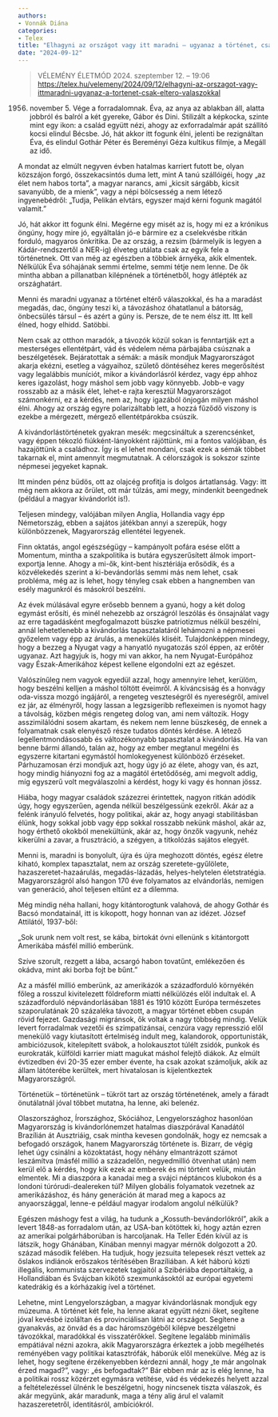 ```yaml
---
authors:
- Vonnák Diána
categories:
- Telex
title: "Elhagyni az országot vagy itt maradni – ugyanaz a történet, csak eltérő válaszokkal"
date: "2024-09-12"
---
```


> VÉLEMÉNY ÉLETMÓD 2024. szeptember 12. – 19:06
> https://telex.hu/velemeny/2024/09/12/elhagyni-az-orszagot-vagy-ittmaradni-ugyanaz-a-tortenet-csak-eltero-valaszokkal

1956. november 5. Vége a forradalomnak. Éva, az anya az ablakban áll, alatta jobbról és balról a két gyereke, Gábor és Dini. Stilizált a képkocka, szinte mint egy ikon: a család együtt nézi, ahogy az exforradalmár apát szállító kocsi elindul Bécsbe. Jó, hát akkor itt fogunk élni, jelenti be rezignáltan Éva, és elindul Gothár Péter és Bereményi Géza kultikus filmje, a Megáll az idő.

A mondat az elmúlt negyven évben hatalmas karriert futott be, olyan közszájon forgó, összekacsintós duma lett, mint A tanú szállóigéi, hogy „az élet nem habos torta”, a magyar narancs, ami „kicsit sárgább, kicsit savanyúbb, de a mienk”, vagy a népi bölcsesség a nem létező ingyenebédről: „Tudja, Pelikán elvtárs, egyszer majd kérni fogunk magától valamit.”


Jó, hát akkor itt fogunk élni. Megérne egy misét az is, hogy mi ez a krónikus öngúny, hogy mire jó, egyáltalán jó-e bármire ez a cselekvésbe ritkán forduló, magyaros önkritika. De az ország, a rezsim (bármelyik is legyen a Kádár-rendszertől a NER-ig) élveteg utálata csak az egyik fele a történetnek. Ott van még az egészben a többiek árnyéka, akik elmentek. Nélkülük Éva sóhajának semmi értelme, semmi tétje nem lenne. De ők mintha abban a pillanatban kilépnének a történetből, hogy átlépték az országhatárt.

Menni és maradni ugyanaz a történet eltérő válaszokkal, és ha a maradást megadás, dac, öngúny teszi ki, a távozáshoz óhatatlanul a bátorság, önbecsülés társul – és azért a gúny is. Persze, de te nem élsz itt. Itt kell élned, hogy elhidd. Satöbbi.

Nem csak az otthon maradók, a távozók közül sokan is fenntartják ezt a mesterséges ellentétpárt, vád és védelem néma párbajába csúsznak a beszélgetések. Bejáratottak a sémák: a másik mondjuk Magyarországot akarja ekézni, esetleg a vágyaihoz, születő döntéséhez keres megerősítést vagy legalábbis muníciót, mikor a kivándorlásról kérdez, vagy épp ahhoz keres igazolást, hogy máshol sem jobb vagy könnyebb. Jobb-e vagy rosszabb az a másik élet, lehet-e rajta keresztül Magyarországot számonkérni, ez a kérdés, nem az, hogy igazából önjogán milyen máshol élni. Ahogy az ország egyre polarizáltabb lett, a hozzá fűződő viszony is ezekbe a mérgezett, mérgező ellentétpárokba csúszik.

A kivándorlástörténetek gyakran mesék: megcsináltuk a szerencsénket, vagy éppen tékozló fiúkként-lányokként rájöttünk, mi a fontos valójában, és hazajöttünk a családhoz. Így is el lehet mondani, csak ezek a sémák többet takarnak el, mint amennyit megmutatnak. A célországok is sokszor szinte népmesei jegyeket kapnak.

Itt minden pénz büdös, ott az olajcég profitja is dolgos ártatlanság. Vagy: itt még nem akkora az őrület, ott már túlzás, ami megy, mindenkit beengednek (például a magyar kivándorlót is!).

Teljesen mindegy, valójában milyen Anglia, Hollandia vagy épp Németország, ebben a sajátos játékban annyi a szerepük, hogy különbözzenek, Magyarország ellentétei legyenek.


Finn oktatás, angol egészségügy – kampányolt pofára esése előtt a Momentum, mintha a szakpolitika is butára egyszerűsített álmok import-exportja lenne. Ahogy a mi-ők, kint-bent hisztériája erősödik, és a közvélekedés szerint a ki-bevándorlás semmi más nem lehet, csak probléma, még az is lehet, hogy tényleg csak ebben a hangnemben van esély magunkról és másokról beszélni.

Az évek múlásával egyre erősebb bennem a gyanú, hogy a két dolog egymást erősíti, és minél nehezebb az országról leszólás és önsajnálat vagy az erre tagadásként megfogalmazott büszke patriotizmus nélkül beszélni, annál lehetetlenebb a kivándorlás tapasztalatáról lehámozni a népmesei győzelem vagy épp az árulás, a menekülés kliséit. Tulajdonképpen mindegy, hogy a bezzeg a Nyugat vagy a hanyatló nyugatozás szól éppen, az erőtér ugyanaz. Azt hagyjuk is, hogy mi van akkor, ha nem Nyugat-Európához vagy Észak-Amerikához képest kellene elgondolni ezt az egészet.

Valószínűleg nem vagyok egyedül azzal, hogy amennyire lehet, kerülöm, hogy beszélni kelljen a máshol töltött éveimről. A kíváncsiság és a honvágy oda-vissza mozgó ingájáról, a rengeteg veszteségről és nyereségről, amivel ez jár, az élményről, hogy lassan a legzsigeribb reflexeimen is nyomot hagy a távolság, közben mégis rengeteg dolog van, ami nem változik. Hogy asszimilálódni sosem akartam, és nekem nem lenne büszkeség, de ennek a folyamatnak csak elenyésző része tudatos döntés kérdése. A létező legellentmondásosabb és változékonyabb tapasztalat a kivándorlás. Ha van benne bármi állandó, talán az, hogy az ember megtanul megélni és egyszerre kitartani egymástól homlokegyenest különböző érzéseket. Párhuzamosan érzi mondjuk azt, hogy úgy jó az élete, ahogy van, és azt, hogy mindig hiányozni fog az a magától értetődőség, ami megvolt addig, míg egyszerű volt megválaszolni a kérdést, hogy ki vagy és honnan jössz.

Hiába, hogy magyar családok százezrei érintettek, nagyon ritkán adódik úgy, hogy egyszerűen, agenda nélkül beszélgessünk ezekről. Akár az a felénk irányuló felvetés, hogy politikai, akár az, hogy anyagi stabilitásban élünk, hogy sokkal jobb vagy épp sokkal rosszabb nekünk máshol, akár az, hogy érthető okokból menekültünk, akár az, hogy önzők vagyunk, nehéz kikerülni a zavar, a frusztráció, a szégyen, a titkolózás sajátos elegyét.

Menni is, maradni is bonyolult, újra és újra meghozott döntés, egész életre kiható, komplex tapasztalat, nem az ország szeretete-gyűlölete, hazaszeretet-hazaárulás, megadás-lázadás, helyes-helytelen életstratégia. Magyarországról alsó hangon 170 éve folyamatos az elvándorlás, nemigen van generáció, ahol teljesen eltűnt ez a dilemma.

Még mindig néha hallani, hogy kitántorogtunk valahová, de ahogy Gothár és Bacsó mondatainál, itt is kikopott, hogy honnan van az idézet. József Attilától, 1937-ből:

„Sok urunk nem volt rest, se kába,
birtokát óvni ellenünk
s kitántorgott Amerikába
másfél millió emberünk.

Szíve szorult, rezgett a lába,
acsargó habon tovatűnt,
emlékezően és okádva,
mint aki borba fojt be bűnt.”

Az a másfél millió emberünk, az amerikázók a századforduló környékén főleg a rosszul kivitelezett földreform miatti nélkülözés elől indultak el. A századforduló népvándorlásában 1881 és 1910 között Európa természetes szaporulatának 20 százaléka távozott, a magyar történet ebben csupán rövid fejezet. Gazdasági migránsok, ők voltak a nagy többség mindig. Velük levert forradalmak vezetői és szimpatizánsai, cenzúra vagy represszió elől menekülő vagy kiutasított értelmiség indult meg, kalandorok, opportunisták, ambiciózusok, kitelepített svábok, a holokausztot túlélt zsidók, punkok és eurokraták, külföldi karrier miatt magukat máshol felejtő diákok. Az elmúlt évtizedben évi 20-35 ezer ember évente, ha csak azokat számoljuk, akik az állam látóterébe kerültek, mert hivatalosan is kijelentkeztek Magyarországról.

Történetük – történetünk – tükröt tart az ország történetének, amely a fáradt önutálatnál jóval többet mutatna, ha lenne, aki belenéz.

Olaszországhoz, Írországhoz, Skóciához, Lengyelországhoz hasonlóan Magyarország is kivándorlónemzet hatalmas diaszpórával Kanadától Brazílián át Ausztriáig, csak mintha kevesen gondolnák, hogy ez nemcsak a befogadó országok, hanem Magyarország története is. Bizarr, de végig lehet úgy csinálni a közoktatást, hogy néhány elmantrázott számot leszámítva (másfél millió a századelőn, negyedmillió ötvenhat után) nem kerül elő a kérdés, hogy kik ezek az emberek és mi történt velük, miután elmentek. Mi a diaszpóra a kanadai meg a svájci néptáncos klubokon és a londoni túrórudi-dealereken túl? Milyen globális folyamatok vezetnek az amerikázáshoz, és hány generáción át marad meg a kapocs az anyaországgal, lenne-e például magyar irodalom angolul nélkülük?

Egészen máshogy fest a világ, ha tudunk a „Kossuth-bevándorlókról”, akik a levert 1848-as forradalom után, az USA-ban kötöttek ki, hogy aztán ezren az amerikai polgárháborúban is harcoljanak. Ha Teller Edén kívül az is látszik, hogy Ghánában, Kínában mennyi magyar mérnök dolgozott a 20. század második felében. Ha tudjuk, hogy jezsuita telepesek részt vettek az őslakos indiánok erőszakos térítésében Brazíliában. A két háború közti illegális, kommunista szervezetek tagjaitól a Szibériába deportáltakig, a Hollandiában és Svájcban kikötő szexmunkásoktól az európai egyetemi katedrákig és a kórházakig ível a történet.

Lehetne, mint Lengyelországban, a magyar kivándorlásnak mondjuk egy múzeuma. A történet két fele, ha lenne akarat együtt nézni őket, segítene jóval kevésbé izoláltan és provinciálisan látni az országot. Segítene a gyanakvás, az önvád és a dac háromszögéből kilépve beszélgetni távozókkal, maradókkal és visszatérőkkel. Segítene legalább minimális empátiával nézni azokra, akik Magyarországra érkeztek a jobb megélhetés reményében vagy politikai katasztrófák, háborúk elől menekülve. Még az is lehet, hogy segítene érzékenyebben kérdezni annál, hogy „te már angolnak érzed magad?”, vagy: „és befogadtak?” Bár ebben már az is elég lenne, ha a politikai rossz közérzet egymásra vetítése, vád és védekezés helyett azzal a feltételezéssel ülnénk le beszélgetni, hogy nincsenek tiszta válaszok, és akár megyünk, akár maradunk, maga a tény alig árul el valamit hazaszeretetről, identitásról, ambíciókról.
